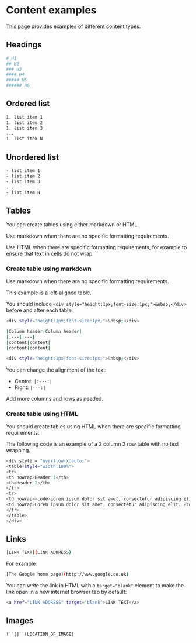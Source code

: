 # Content examples

This page provides examples of different content types.

## Headings

```bash
# H1
## H2
### H3
#### H4
##### H5
###### H6
```

## Ordered list

```bash
1. list item 1
1. list item 2
1. list item 3
...
1. list item N
```

## Unordered list

```bash
- list item 1
- list item 2
- list item 3
...
- list item N
```

## Tables

You can create tables using either markdown or HTML.

Use markdown when there are no specific formatting requirements.

Use HTML when there are specific formatting requirements, for example to ensure that text in cells do not wrap.

### Create table using markdown

Use markdown when there are no specific formatting requirements.

This example is a left-aligned table.

You should include `<div style="height:1px;font-size:1px;">&nbsp;</div>` before and after each table.

```bash
<div style="height:1px;font-size:1px;">&nbsp;</div>
```
```bash
|Column header|Column header|
|:---|:---|
|content|content|
|content|content|
```
```bash
<div style="height:1px;font-size:1px;">&nbsp;</div>
```

You can change the alignment of the text:

- Centre: `|:---:|`
- Right: `|---:|`

Add more columns and rows as needed.

### Create table using HTML

You should create tables using HTML when there are specific formatting requirements.

The following code is an example of a 2 column 2 row table with no text wrapping.

```bash
<div style = "overflow-x:auto;"> 
<table style="width:100%">
<tr>
<th nowrap>Header 1</th>
<th>Header 2</th>
</tr>
<tr>
<td nowrap><code>Lorem ipsum dolor sit amet, consectetur adipiscing elit. Proin et enim quis arcu pharetra aliquet. Maecenas posuere tellus arcu, a suscipit dui posuere eu. Nunc vestibulum ligula sit amet eros euismod accumsan. </code></td>
<td nowrap>Lorem ipsum dolor sit amet, consectetur adipiscing elit. Proin et enim quis arcu pharetra aliquet. Maecenas posuere tellus arcu, a suscipit dui posuere eu. Nunc vestibulum ligula sit amet eros euismod accumsan. </td>
</tr>
</table>
</div>
```

## Links

```bash
[LINK TEXT](LINK ADDRESS)
```

For example:

```bash
[The Google home page](http://www.google.co.uk)
```

You can write the link in HTML with a `target="blank"` element to make the link open in a new internet browser tab by default:

```bash
<a href="LINK ADDRESS" target="blank">LINK TEXT</a>
```

## Images

`!``[]``(LOCATION_OF_IMAGE)`

